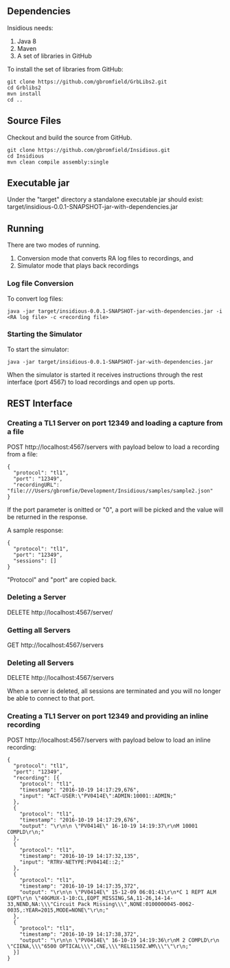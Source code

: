 ## Dependencies
Insidious needs:

1. Java 8
2. Maven
3. A set of libraries in GitHub

To install the set of libraries from GitHub:

    git clone https://github.com/gbromfield/GrbLibs2.git
    cd Grblibs2
    mvn install
    cd ..

## Source Files
Checkout and build the source from GitHub.

    git clone https://github.com/gbromfield/Insidious.git
    cd Insidious
    mvn clean compile assembly:single

## Executable jar
Under the "target" directory a standalone executable jar should exist: 
target/insidious-0.0.1-SNAPSHOT-jar-with-dependencies.jar

## Running
There are two modes of running. 

1. Conversion mode that converts RA log files to recordings, and 
2. Simulator mode that plays back recordings

### Log file Conversion
To convert log files:

    java -jar target/insidious-0.0.1-SNAPSHOT-jar-with-dependencies.jar -i <RA log file> -c <recording file>

### Starting the Simulator
To start the simulator:

    java -jar target/insidious-0.0.1-SNAPSHOT-jar-with-dependencies.jar

When the simulator is started it receives instructions through the rest interface (port 4567) to load recordings 
and open up ports.

## REST Interface

### Creating a TL1 Server on port 12349 and loading a capture from a file
POST http://localhost:4567/servers with payload below to load a recording from a file:

    {
      "protocol": "tl1",
      "port": "12349",
      "recordingURL": "file:///Users/gbromfie/Development/Insidious/samples/sample2.json"
    }

If the port parameter is onitted or "0", a port will be picked and the value will be returned in the response.

A sample response:

    {
      "protocol": "tl1",
      "port": "12349",
      "sessions": []
    }

"Protocol" and "port" are copied back.

### Deleting a Server
DELETE http://localhost:4567/server/<port>

### Getting all Servers
GET http://localhost:4567/servers

### Deleting all Servers
DELETE http://localhost:4567/servers

When a server is deleted, all sessions are terminated and you will no longer be able to connect to that port.

### Creating a TL1 Server on port 12349 and providing an inline recording
POST http://localhost:4567/servers with payload below to load an inline recording:

    {
      "protocol": "tl1",
      "port": "12349",
      "recording": [{
        "protocol": "tl1",
        "timestamp": "2016-10-19 14:17:29,676",
        "input": "ACT-USER:\"PV0414E\":ADMIN:10001::ADMIN;"
      },
      {
        "protocol": "tl1",
        "timestamp": "2016-10-19 14:17:29,676",
        "output": "\r\n\n \"PV0414E\" 16-10-19 14:19:37\r\nM 10001 COMPLD\r\n;"
      },
      {
        "protocol": "tl1",
        "timestamp": "2016-10-19 14:17:32,135",
        "input": "RTRV-NETYPE:PV0414E::2;"
      },
      {
        "protocol": "tl1",
        "timestamp": "2016-10-19 14:17:35,372",
        "output": "\r\n\n \"PV0414E\" 15-12-09 06:01:41\r\n*C 1 REPT ALM EQPT\r\n \"40GMUX-1-10:CL,EQPT_MISSING,SA,11-26,14-14-33,NEND,NA:\\\"Circuit Pack Missing\\\",NONE:0100000045-0062-0035,:YEAR=2015,MODE=NONE\"\r\n;"
      },
      { 
        "protocol": "tl1",
        "timestamp": "2016-10-19 14:17:38,372",
        "output": "\r\n\n \"PV0414E\" 16-10-19 14:19:36\r\nM 2 COMPLD\r\n \"CIENA,\\\"6500 OPTICAL\\\",CNE,\\\"REL1150Z.WM\\\"\"\r\n;"
      }]
    }


